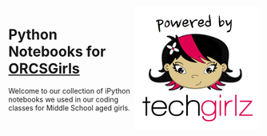 <img src="IntroPython/Images/PoweredTechGirlz.png" align="right" width="50%">

# Python Notebooks for [ORCSGirls](http://www.orcsgirls.org)

Welcome to our collection of iPython notebooks we used in our coding classes for Middle School aged girls.  
